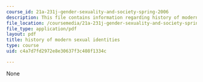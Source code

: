 ```yaml
---
course_id: 21a-231j-gender-sexuality-and-society-spring-2006
description: This file contains information regarding history of modern sexual identities.
file_location: /coursemedia/21a-231j-gender-sexuality-and-society-spring-2006/c4a7d7fd2972e8e30637f3c408f1334c_MIT21A_213JS06_sex_iden.pdf
file_type: application/pdf
layout: pdf
title: history of modern sexual identities
type: course
uid: c4a7d7fd2972e8e30637f3c408f1334c

---
```

None